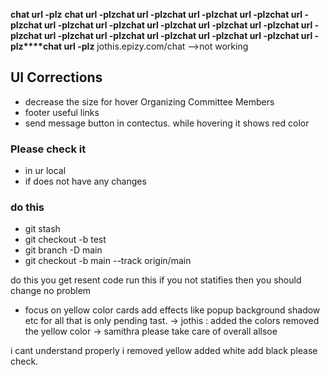 **chat url -plz**
**chat url -plz****chat url -plz****chat url -plz****chat url -plz****chat url -plz****chat url -plz****chat url -plz****chat url -plz****chat url -plz****chat url -plz****chat url -plz****chat url -plz****chat url -plz****chat url -plz****chat url -plz****chat url -plz****chat url -plz****chat url -plz**
jothis.epizy.com/chat -->not working
## UI Corrections

- decrease the size for hover Organizing Committee Members 
- footer useful links
- send message button in contectus. while hovering it shows red color


### Please check it 
- in ur local
-  if does not have any changes
### do this
- git stash
- git checkout -b test
- git branch -D main
- git checkout -b main --track origin/main

do this you get resent code run this if you not statifies then you should change no problem

- focus on yellow color cards add effects like popup background shadow etc for all that is only pending tast.
-> jothis : added the colors removed the yellow color
-> samithra please take care of overall allsoe


i cant understand properly i removed yellow added white add black please check.

